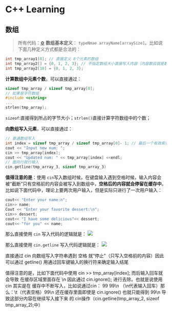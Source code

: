 # C++ Learning
## 数组
> 所有代码：[⚙](./chapter04/)
**数组基本定义**： `typeNmae arrayName[arraySize]`。比如说下面几种定义方式都是合法的：

```c++
int tmp_array1[8]; // 直接定义 8个元素的数组
int tmp_array2[] = {0, 1, 2, 3}; // 不指定数组大小直接写入内容（内容数目就是数组大小）
int tmp_array2[10] = {0, 1, 2, 3};
```

**计算数组中元素个数**，可以直接通过：

```c++
sizeof tmp_array / sizeof tmp_array[0];
// 如果是字符数组
#include <cstring>
...
strlen(tmp_array);
```

`sizeof`:直接得到所占的字节大小；`strlen()`直接计算字符数组中的个数；


**向数组写入元素**，可以直接通过：

```c++
// 普通数组写入
int index = sizeof tmp_array / sizeof tmp_array[0]- 1; // 最后一个有效索引
cout << "Input new num: ";
cin >> tmp_array[index];
cout << "Updated num: " << tmp_array[index] <<endl;
// 面向行就行输入
cin.getline(tmp_array_3, sizeof tmp_array_3)
```

**值得注意的是**：使用 `cin`写入数组时候，在键盘输入遇到空格时候，输入内容会被“截断”只有空格前的内容会被写入到数组中，**空格后的内容就会停留在缓存中**。比如说下面代码中，理论上要两次用户输入，但是实际只进行了一次用户输入：

```c++
cout<< "Enter your name:n";
cin>> name;
Cout << "Enter your favorite dessert:\n";
cin>> dessert;
cout<< "I have some delicious"<< dessert;
cout<< "for you" << name;
```

那么直接使用 `cin` 写入代码的逻辑就是：
![](https://s2.loli.net/2025/06/07/qmWzuH3gveMG5LZ.png)

那么直接使用 `cin.getline` 写入代码逻辑就是：
![](https://s2.loli.net/2025/06/07/gn8uqGw7Ddj9Lam.png)

直接通过 cin 向数组写入字符串遇到 空格 就“停止”（只写入空格前的内容）因此可以通过
getline() 用通过回车键输入的换行符来确定输入结尾

值得注意的是，比如下面代码中使用 cin >> tmp_array[index]; 而后输入回车就会导致
在缓存区域里面存在 \n 因此通过 cin.ignore(); 进行去除。也就是说使用 cin 其实是在
缓存中不断写入，比如说通过cin： 99 99\n （\n代表输入回车）那么：\t（代表空格）99\n
还在缓存里面即使是 cin.ignore() 也就只能得到 99\n 导致这部分内容在继续写入接下来
的 cin操作（cin.getline(tmp_array_2, sizeof tmp_array_2);中）